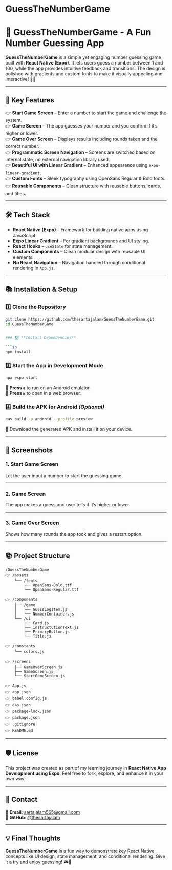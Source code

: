 # GuessTheNumberGame



# 🎯 GuessTheNumberGame - A Fun Number Guessing App

**GuessTheNumberGame** is a simple yet engaging number guessing game built with **React Native (Expo)**. It lets users guess a number between 1 and 100, while the app provides intuitive feedback and transitions. The design is polished with gradients and custom fonts to make it visually appealing and interactive! 🔢✨

---

## 🚀 **Key Features**

👉 **Start Game Screen** – Enter a number to start the game and challenge the system.\
👉 **Game Screen** – The app guesses your number and you confirm if it’s higher or lower.\
👉 **Game Over Screen** – Displays results including rounds taken and the correct number.\
👉 **Programmatic Screen Navigation** – Screens are switched based on internal state, no external navigation library used.\
👉 **Beautiful UI with Linear Gradient** – Enhanced appearance using `expo-linear-gradient`.\
👉 **Custom Fonts** – Sleek typography using OpenSans Regular & Bold fonts.\
👉 **Reusable Components** – Clean structure with reusable buttons, cards, and titles.

---

## 🛠 **Tech Stack**

- **React Native (Expo)** – Framework for building native apps using JavaScript.
- **Expo Linear Gradient** – For gradient backgrounds and UI styling.
- **React Hooks** – `useState` for state management.
- **Custom Components** – Clean modular design with reusable UI elements.
- **No React Navigation** – Navigation handled through conditional rendering in `App.js`.

---

## 📚 **Installation & Setup**

### 1️⃣ **Clone the Repository**

```sh
git clone https://github.com/thesartajalam/GuessTheNumberGame.git  
cd GuessTheNumberGame  


### 2️⃣ **Install Dependencies**

```sh
npm install  
```

### 3️⃣ **Start the App in Development Mode**

```sh
npx expo start  
```

🔹 **Press `a`** to run on an Android emulator.\
🔹 **Press `w`** to open in a web browser.

### 4️⃣ **Build the APK for Android** *(Optional)*

```sh
eas build -p android --profile preview  
```

🔹 Download the generated APK and install it on your device.

---

## 📸 **Screenshots**

### **1. Start Game Screen**
Let the user input a number to start the guessing game.

---

### **2. Game Screen**
The app makes a guess and user tells if it’s higher or lower.

---

### **3. Game Over Screen**
Shows how many rounds the app took and gives a restart option.

---

## 📚 **Project Structure**

```
/GuessTheNumberGame  
👉 /assets  
    └── /fonts  
        ├── OpenSans-Bold.ttf  
        └── OpenSans-Regular.ttf  

👉 /components  
    ├── /game  
    │   ├── GuessLogItem.js  
    │   └── NumberContainer.js  
    └── /ui  
        ├── Card.js  
        ├── InstructutionText.js  
        ├── PrimaryButton.js  
        └── Title.js  

👉 /constants  
    └── colors.js  

👉 /screens  
    ├── GameOverScreen.js  
    ├── GameScreen.js  
    └── StartGameScreen.js  

👉 App.js  
👉 app.json  
👉 babel.config.js  
👉 eas.json  
👉 package-lock.json  
👉 package.json  
👉 .gitignore  
👉 README.md  
```

---

## 🛡 **License**

This project was created as part of my learning journey in **React Native App Development using Expo**. Feel free to fork, explore, and enhance it in your own way!

---

## 📩 **Contact**

📧 **Email**: [sartajalam565@gmail.com](mailto:sartajalam565@gmail.com)\
📎 **GitHub**: [@thesartajalam](https://github.com/thesartajalam)

---

## **💡 Final Thoughts**  

**GuessTheNumberGame** is a fun way to demonstrate key React Native concepts like UI design, state management, and conditional rendering. Give it a try and enjoy guessing! 🎮📱  
```
